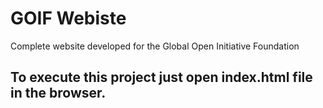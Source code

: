 # GOIF Webiste
Complete website developed for the Global Open Initiative Foundation

## To execute this project just open index.html file in the browser.
